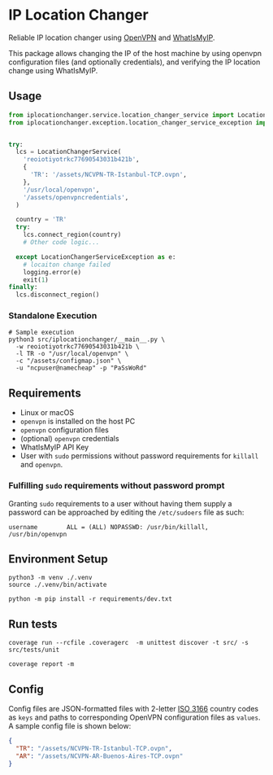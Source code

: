# IP Location Changer
Reliable IP location changer using [OpenVPN](https://openvpn.net/) and [WhatIsMyIP](https://www.whatismyip.com/).

This package allows changing the IP of the host machine by using openvpn configuration files (and optionally credentials), and verifying the IP location change using WhatIsMyIP.

## Usage
```python
from iplocationchanger.service.location_changer_service import LocationChangerService
from iplocationchanger.exception.location_changer_service_exception import LocationChangerServiceException


try:
  lcs = LocationChangerService(
    'reoiotiyotrkc77690543031b421b',
    {
      'TR': '/assets/NCVPN-TR-Istanbul-TCP.ovpn',
    },
    '/usr/local/openvpn',
    '/assets/openvpncredentials',
  )

  country = 'TR'
  try:
    lcs.connect_region(country)
    # Other code logic...

  except LocationChangerServiceException as e:
    # locaiton change failed
    logging.error(e)
    exit(1)
finally:
  lcs.disconnect_region()
```
### Standalone Execution
```shell
# Sample execution
python3 src/iplocationchanger/__main__.py \ 
  -w reoiotiyotrkc77690543031b421b \
  -l TR -o "/usr/local/openvpn" \
  -c "/assets/configmap.json" \
  -u "ncpuser@namecheap" -p "PaSsWoRd"
```


## Requirements
- Linux or macOS
- `openvpn` is installed on the host PC
- `openvpn` configuration files
- (optional) `openvpn` credentials
- WhatIsMyIP API Key
- User with `sudo` permissions without password requirements for `killall` and `openvpn`.

### Fulfilling `sudo` requirements without password prompt
Granting `sudo` requirements to a user without having them supply a password can be approached by editing the `/etc/sudoers` file as such:
```
username		ALL = (ALL) NOPASSWD: /usr/bin/killall, /usr/bin/openvpn
```

## Environment Setup
```shell
python3 -m venv ./.venv
source ./.venv/bin/activate

python -m pip install -r requirements/dev.txt
```

## Run tests
```shell
coverage run --rcfile .coveragerc  -m unittest discover -t src/ -s src/tests/unit

coverage report -m
```

## Config
Config files are JSON-formatted files with 2-letter [ISO 3166](https://en.wikipedia.org/wiki/ISO_3166-1_alpha-2) country codes as `keys` and paths to corresponding OpenVPN configuration files as `values`.
A sample config file is shown below:
```json
{
  "TR": "/assets/NCVPN-TR-Istanbul-TCP.ovpn",
  "AR": "/assets/NCVPN-AR-Buenos-Aires-TCP.ovpn"
}
```
